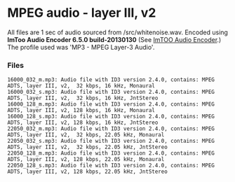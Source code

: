 MPEG audio - layer III, v2
==========================

All files are 1 sec of audio sourced from /src/whitenoise.wav. Encoded using **ImToo Audio Encoder
6.5.0 build-20130130** (See [ImTOO Audio Encoder](http://www.imtoo.com/audio-encoder.html).) The
profile used was 'MP3 - MPEG Layer-3 Audio'.


### Files

```
16000_032_m.mp3: Audio file with ID3 version 2.4.0, contains: MPEG ADTS, layer III, v2,  32 kbps, 16 kHz, Monaural
16000_032_s.mp3: Audio file with ID3 version 2.4.0, contains: MPEG ADTS, layer III, v2,  32 kbps, 16 kHz, JntStereo
16000_128_m.mp3: Audio file with ID3 version 2.4.0, contains: MPEG ADTS, layer III, v2, 128 kbps, 16 kHz, Monaural
16000_128_s.mp3: Audio file with ID3 version 2.4.0, contains: MPEG ADTS, layer III, v2, 128 kbps, 16 kHz, JntStereo
22050_032_m.mp3: Audio file with ID3 version 2.4.0, contains: MPEG ADTS, layer III, v2,  32 kbps, 22.05 kHz, Monaural
22050_032_s.mp3: Audio file with ID3 version 2.4.0, contains: MPEG ADTS, layer III, v2,  32 kbps, 22.05 kHz, JntStereo
22050_128_m.mp3: Audio file with ID3 version 2.4.0, contains: MPEG ADTS, layer III, v2, 128 kbps, 22.05 kHz, Monaural
22050_128_s.mp3: Audio file with ID3 version 2.4.0, contains: MPEG ADTS, layer III, v2, 128 kbps, 22.05 kHz, JntStereo
```
